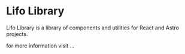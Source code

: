 # Lifo Library
Lifo Library is a library of components and utilities for React and Astro projects.

for more information visit ...